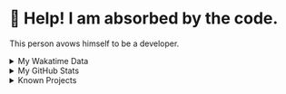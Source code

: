 # 🥺 Help! I am absorbed by the code. 

This person avows himself to be a developer.

<details>

<summary>My Wakatime Data</summary>

<!--START_SECTION:waka-->
![Lines of code](https://img.shields.io/badge/From%20Hello%20World%20I%27ve%20Written-7.4%20million%20lines%20of%20code-blue)

**🐱 My GitHub Data** 

> 📦 691.8 kB Used in GitHub's Storage 
 > 
> 🏆 1,136 Contributions in the Year 2023
 > 
> 🚫 Not Opted to Hire
 > 
> 📜 81 Public Repositories 
 > 
> 🔑 20 Private Repositories 
 > 
**I'm an Early 🐤** 

```text
🌞 Morning                1567 commits        ██████░░░░░░░░░░░░░░░░░░░   24.12 % 
🌆 Daytime                2660 commits        ██████████░░░░░░░░░░░░░░░   40.94 % 
🌃 Evening                2202 commits        ████████░░░░░░░░░░░░░░░░░   33.89 % 
🌙 Night                  69 commits          ░░░░░░░░░░░░░░░░░░░░░░░░░   01.06 % 
```
📅 **I'm Most Productive on Wednesday** 

```text
Monday                   753 commits         ███░░░░░░░░░░░░░░░░░░░░░░   11.59 % 
Tuesday                  1094 commits        ████░░░░░░░░░░░░░░░░░░░░░   16.84 % 
Wednesday                1113 commits        ████░░░░░░░░░░░░░░░░░░░░░   17.13 % 
Thursday                 881 commits         ███░░░░░░░░░░░░░░░░░░░░░░   13.56 % 
Friday                   976 commits         ████░░░░░░░░░░░░░░░░░░░░░   15.02 % 
Saturday                 907 commits         ███░░░░░░░░░░░░░░░░░░░░░░   13.96 % 
Sunday                   774 commits         ███░░░░░░░░░░░░░░░░░░░░░░   11.91 % 
```


**I Mostly Code in Go** 

```text
Go                       34 repos            █████████░░░░░░░░░░░░░░░░   35.42 % 
Python                   22 repos            ██████░░░░░░░░░░░░░░░░░░░   22.92 % 
HTML                     6 repos             ██░░░░░░░░░░░░░░░░░░░░░░░   06.25 % 
Dart                     2 repos             █░░░░░░░░░░░░░░░░░░░░░░░░   02.08 % 
TypeScript               1 repo              ░░░░░░░░░░░░░░░░░░░░░░░░░   01.04 % 
```




 Last Updated on 29/08/2023 01:11:01 UTC
<!--END_SECTION:waka-->

</details>

<details>
 
 <summary>My GitHub Stats</summary>

[![CDFMLR's github stats](https://github-readme-stats.vercel.app/api?username=cdfmlr&count_private=true&show_icons=true)](https://github.com/anuraghazra/github-readme-stats)
 
</details>

<details>

<summary>Known Projects</summary>

[![Star History Chart](https://api.star-history.com/svg?repos=cdfmlr/pyflowchart,cdfmlr/muvtuber,cdfmlr/crud,cdfmlr/murecom-verse-1,cdfmlr/murecom-intro&type=Date)](https://star-history.com/#cdfmlr/pyflowchart&cdfmlr/muvtuber&cdfmlr/crud&cdfmlr/murecom-verse-1&cdfmlr/murecom-intro&Date)

 </details>

